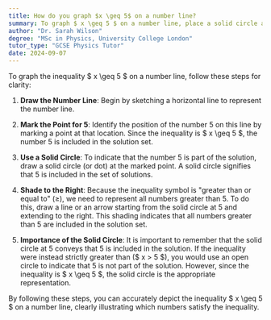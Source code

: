 ```yaml
---
title: How do you graph $x \geq 5$ on a number line?
summary: To graph $ x \geq 5 $ on a number line, place a solid circle at 5 and shade the area to the right.
author: "Dr. Sarah Wilson"
degree: "MSc in Physics, University College London"
tutor_type: "GCSE Physics Tutor"
date: 2024-09-07
---
```


To graph the inequality $ x \geq 5 $ on a number line, follow these steps for clarity:

1. **Draw the Number Line**: Begin by sketching a horizontal line to represent the number line.

2. **Mark the Point for 5**: Identify the position of the number $5$ on this line by marking a point at that location. Since the inequality is $ x \geq 5 $, the number $5$ is included in the solution set.

3. **Use a Solid Circle**: To indicate that the number $5$ is part of the solution, draw a solid circle (or dot) at the marked point. A solid circle signifies that $5$ is included in the set of solutions.

4. **Shade to the Right**: Because the inequality symbol is "greater than or equal to" ($\geq$), we need to represent all numbers greater than $5$. To do this, draw a line or an arrow starting from the solid circle at $5$ and extending to the right. This shading indicates that all numbers greater than $5$ are included in the solution set.

5. **Importance of the Solid Circle**: It is important to remember that the solid circle at $5$ conveys that $5$ is included in the solution. If the inequality were instead strictly greater than ($ x > 5 $), you would use an open circle to indicate that $5$ is not part of the solution. However, since the inequality is $ x \geq 5 $, the solid circle is the appropriate representation.

By following these steps, you can accurately depict the inequality $ x \geq 5 $ on a number line, clearly illustrating which numbers satisfy the inequality.
    